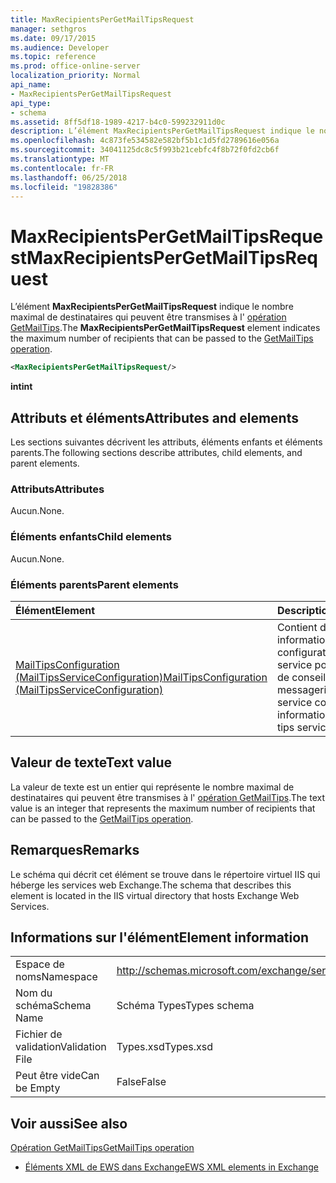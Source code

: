 ```yaml
---
title: MaxRecipientsPerGetMailTipsRequest
manager: sethgros
ms.date: 09/17/2015
ms.audience: Developer
ms.topic: reference
ms.prod: office-online-server
localization_priority: Normal
api_name:
- MaxRecipientsPerGetMailTipsRequest
api_type:
- schema
ms.assetid: 8ff5df18-1989-4217-b4c0-599232911d0c
description: L’élément MaxRecipientsPerGetMailTipsRequest indique le nombre maximal de destinataires qui peuvent être transmises à l’opération GetMailTips.
ms.openlocfilehash: 4c873fe534582e582bf5b1c1d5fd2789616e056a
ms.sourcegitcommit: 34041125dc8c5f993b21cebfc4f8b72f0fd2cb6f
ms.translationtype: MT
ms.contentlocale: fr-FR
ms.lasthandoff: 06/25/2018
ms.locfileid: "19828386"
---
```

# <a name="maxrecipientspergetmailtipsrequest"></a><span data-ttu-id="4a0c0-103">MaxRecipientsPerGetMailTipsRequest</span><span class="sxs-lookup"><span data-stu-id="4a0c0-103">MaxRecipientsPerGetMailTipsRequest</span></span>

<span data-ttu-id="4a0c0-104">L’élément **MaxRecipientsPerGetMailTipsRequest** indique le nombre maximal de destinataires qui peuvent être transmises à l' [opération GetMailTips](getmailtips-operation.md).</span><span class="sxs-lookup"><span data-stu-id="4a0c0-104">The **MaxRecipientsPerGetMailTipsRequest** element indicates the maximum number of recipients that can be passed to the [GetMailTips operation](getmailtips-operation.md).</span></span>
  
```XML
<MaxRecipientsPerGetMailTipsRequest/>
```

 <span data-ttu-id="4a0c0-105">**int**</span><span class="sxs-lookup"><span data-stu-id="4a0c0-105">**int**</span></span>
## <a name="attributes-and-elements"></a><span data-ttu-id="4a0c0-106">Attributs et éléments</span><span class="sxs-lookup"><span data-stu-id="4a0c0-106">Attributes and elements</span></span>

<span data-ttu-id="4a0c0-107">Les sections suivantes décrivent les attributs, éléments enfants et éléments parents.</span><span class="sxs-lookup"><span data-stu-id="4a0c0-107">The following sections describe attributes, child elements, and parent elements.</span></span>
  
### <a name="attributes"></a><span data-ttu-id="4a0c0-108">Attributs</span><span class="sxs-lookup"><span data-stu-id="4a0c0-108">Attributes</span></span>

<span data-ttu-id="4a0c0-109">Aucun.</span><span class="sxs-lookup"><span data-stu-id="4a0c0-109">None.</span></span>
  
### <a name="child-elements"></a><span data-ttu-id="4a0c0-110">Éléments enfants</span><span class="sxs-lookup"><span data-stu-id="4a0c0-110">Child elements</span></span>

<span data-ttu-id="4a0c0-111">Aucun.</span><span class="sxs-lookup"><span data-stu-id="4a0c0-111">None.</span></span>
  
### <a name="parent-elements"></a><span data-ttu-id="4a0c0-112">Éléments parents</span><span class="sxs-lookup"><span data-stu-id="4a0c0-112">Parent elements</span></span>

|<span data-ttu-id="4a0c0-113">**Élément**</span><span class="sxs-lookup"><span data-stu-id="4a0c0-113">**Element**</span></span>|<span data-ttu-id="4a0c0-114">**Description**</span><span class="sxs-lookup"><span data-stu-id="4a0c0-114">**Description**</span></span>|
|:-----|:-----|
|[<span data-ttu-id="4a0c0-115">MailTipsConfiguration (MailTipsServiceConfiguration)</span><span class="sxs-lookup"><span data-stu-id="4a0c0-115">MailTipsConfiguration (MailTipsServiceConfiguration)</span></span>](mailtipsconfiguration-mailtipsserviceconfiguration.md) <br/> |<span data-ttu-id="4a0c0-116">Contient des informations de configuration de service pour le service de conseils de messagerie.</span><span class="sxs-lookup"><span data-stu-id="4a0c0-116">Contains service configuration information for the mail tips service.</span></span>  <br/> |
   
## <a name="text-value"></a><span data-ttu-id="4a0c0-117">Valeur de texte</span><span class="sxs-lookup"><span data-stu-id="4a0c0-117">Text value</span></span>

<span data-ttu-id="4a0c0-118">La valeur de texte est un entier qui représente le nombre maximal de destinataires qui peuvent être transmises à l' [opération GetMailTips](getmailtips-operation.md).</span><span class="sxs-lookup"><span data-stu-id="4a0c0-118">The text value is an integer that represents the maximum number of recipients that can be passed to the [GetMailTips operation](getmailtips-operation.md).</span></span>
  
## <a name="remarks"></a><span data-ttu-id="4a0c0-119">Remarques</span><span class="sxs-lookup"><span data-stu-id="4a0c0-119">Remarks</span></span>

<span data-ttu-id="4a0c0-120">Le schéma qui décrit cet élément se trouve dans le répertoire virtuel IIS qui héberge les services web Exchange.</span><span class="sxs-lookup"><span data-stu-id="4a0c0-120">The schema that describes this element is located in the IIS virtual directory that hosts Exchange Web Services.</span></span>
  
## <a name="element-information"></a><span data-ttu-id="4a0c0-121">Informations sur l'élément</span><span class="sxs-lookup"><span data-stu-id="4a0c0-121">Element information</span></span>

|||
|:-----|:-----|
|<span data-ttu-id="4a0c0-122">Espace de noms</span><span class="sxs-lookup"><span data-stu-id="4a0c0-122">Namespace</span></span>  <br/> |http://schemas.microsoft.com/exchange/services/2006/types  <br/> |
|<span data-ttu-id="4a0c0-123">Nom du schéma</span><span class="sxs-lookup"><span data-stu-id="4a0c0-123">Schema Name</span></span>  <br/> |<span data-ttu-id="4a0c0-124">Schéma Types</span><span class="sxs-lookup"><span data-stu-id="4a0c0-124">Types schema</span></span>  <br/> |
|<span data-ttu-id="4a0c0-125">Fichier de validation</span><span class="sxs-lookup"><span data-stu-id="4a0c0-125">Validation File</span></span>  <br/> |<span data-ttu-id="4a0c0-126">Types.xsd</span><span class="sxs-lookup"><span data-stu-id="4a0c0-126">Types.xsd</span></span>  <br/> |
|<span data-ttu-id="4a0c0-127">Peut être vide</span><span class="sxs-lookup"><span data-stu-id="4a0c0-127">Can be Empty</span></span>  <br/> |<span data-ttu-id="4a0c0-128">False</span><span class="sxs-lookup"><span data-stu-id="4a0c0-128">False</span></span>  <br/> |
   
## <a name="see-also"></a><span data-ttu-id="4a0c0-129">Voir aussi</span><span class="sxs-lookup"><span data-stu-id="4a0c0-129">See also</span></span>



[<span data-ttu-id="4a0c0-130">Opération GetMailTips</span><span class="sxs-lookup"><span data-stu-id="4a0c0-130">GetMailTips operation</span></span>](getmailtips-operation.md)


- [<span data-ttu-id="4a0c0-131">Éléments XML de EWS dans Exchange</span><span class="sxs-lookup"><span data-stu-id="4a0c0-131">EWS XML elements in Exchange</span></span>](ews-xml-elements-in-exchange.md)

